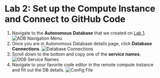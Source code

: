 # Lab 2: Set up the Compute Instance and Connect to GitHub Code

1. Navigate to the **Autonomous Database** that we created on [Lab 1](../1-create-vector-db/create-vector-db.md).
    ![ADB Navigation Menu](images/adb_navigation_menu.png)
2. Once you are in Autonomous Database details page, click **Database Connections**.
    ![Database Connections](images/database-connections.png)
3. Scroll down to the bottom and copy one of the **service names**.
    ![ODB Service Names](images/adb-service-names.png)
4. Navigate to your favorite code editor in the remote compute instance and fill out the DB details.
    ![Config File](images/config_file.png)
